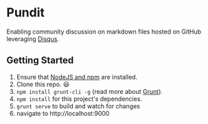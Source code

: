 # Pundit
Enabling community discussion on markdown files hosted on GitHub leveraging
[Disqus](https://disqus.com).

## Getting Started

1. Ensure that [NodeJS and npm](http://nodejs.org/) are installed.
2. Clone this repo. :smiley:
3. `npm install grunt-cli -g` (read more about [Grunt](http://gruntjs.com/)).
4. `npm install` for this project's dependencies.
5. `grunt serve` to build and watch for changes
6. navigate to http://localhost:9000
